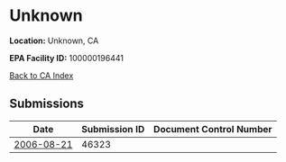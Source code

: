 # Unknown

**Location:** Unknown, CA

**EPA Facility ID:** 100000196441

[Back to CA Index](../../index.md)

## Submissions

| Date | Submission ID | Document Control Number |
|------|--------------|-------------------------|
| [2006-08-21](submissions/46323.md) | 46323 |  |
